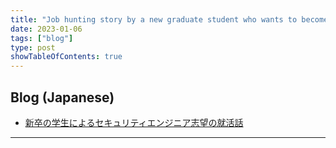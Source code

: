 ```yaml
---
title: "Job hunting story by a new graduate student who wants to become a Security Engineer"
date: 2023-01-06
tags: ["blog"]
type: post
showTableOfContents: true
---
```


## Blog (Japanese)
- [新卒の学生によるセキュリティエンジニア志望の就活話](https://scgajge12.hatenablog.com/entry/student_security_engineer_job)

---

